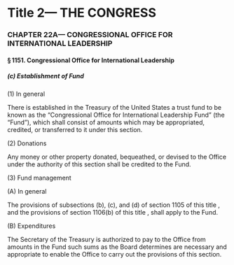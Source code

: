 
# Title 2— THE CONGRESS
### CHAPTER 22A— CONGRESSIONAL OFFICE FOR INTERNATIONAL LEADERSHIP
#### § 1151. Congressional Office for International Leadership
##### (c) Establishment of Fund

(1) In general

There is established in the Treasury of the United States a trust fund to be known as the “Congressional Office for International Leadership Fund” (the “Fund”), which shall consist of amounts which may be appropriated, credited, or transferred to it under this section.

(2) Donations

Any money or other property donated, bequeathed, or devised to the Office under the authority of this section shall be credited to the Fund.

(3) Fund management

(A) In general

The provisions of subsections (b), (c), and (d) of section 1105 of this title , and the provisions of section 1106(b) of this title , shall apply to the Fund.

(B) Expenditures

The Secretary of the Treasury is authorized to pay to the Office from amounts in the Fund such sums as the Board determines are necessary and appropriate to enable the Office to carry out the provisions of this section.

